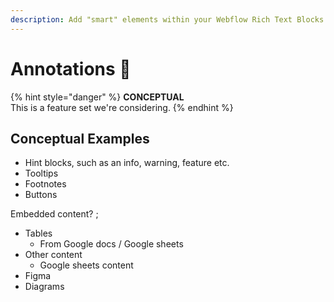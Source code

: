 ```yaml
---
description: Add "smart" elements within your Webflow Rich Text Blocks
---
```


# Annotations 🧪

{% hint style="danger" %}
**CONCEPTUAL**\
This is a feature set we're considering.
{% endhint %}

## Conceptual Examples

* Hint blocks, such as an info, warning, feature etc.
* Tooltips
* Footnotes
* Buttons

Embedded content? ;

* Tables
  * From Google docs / Google sheets
* Other content
  * Google sheets content&#x20;
* Figma
* Diagrams&#x20;





